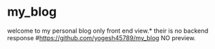 # my_blog
welcome to my personal blog only front end view.* their is no backend response
#https://github.com/yogesh45789/my_blog
NO preview.
